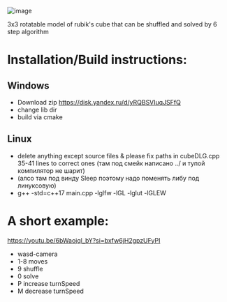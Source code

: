 ![image](https://github.com/drlinggg/Rubik-Cube/assets/124909828/b8364b06-5b7a-4031-a515-46c75a266fe8)

3x3 rotatable model of rubik's cube that can be shuffled and solved by 6 step algorithm

# Installation/Build instructions:

## Windows

  - Download zip https://disk.yandex.ru/d/yRQBSVIuqJSFfQ
  - change lib dir 
  - build via cmake

## Linux
  - delete anything except source files & please fix paths in cubeDLG.cpp 35-41 lines to correct ones (там под смейк написано ../ и тупой компилятор не шарит)
  - (алсо там под винду Sleep поэтому надо поменять либу под линуксовую)
  - g++ -std=c++17 main.cpp -lglfw -lGL -lglut -lGLEW

# A short example:

  https://youtu.be/6bWaojql_bY?si=bxfw6jH2gpzUFyPI
  - wasd-camera
  - 1-8 moves
  - 9 shuffle
  - 0 solve
  - P increase turnSpeed
  - M decrease turnSpeed
